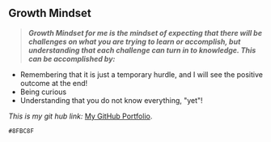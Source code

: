 ## Growth Mindset

> ***Growth Mindset for me is the mindset of expecting that there will be challenges on what you are trying to learn or accomplish, but understanding that each challenge can turn in to knowledge. This can be accomplished by:*** 

- Remembering that it is just a temporary hurdle, and I will see the positive outcome at the end!
- Being curious 
- Understanding that you do not know everything, "yet"!

*This is my git hub link:* [My GitHub Portfolio](https://github.com/MaximoVincente/).

`#8FBC8F`





